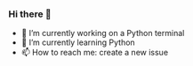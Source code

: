 ### Hi there 👋

- 🔭 I’m currently working on a Python terminal
- 🌱 I’m currently learning Python
- 📫 How to reach me: create a new issue
